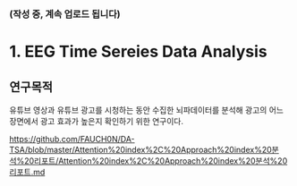 ### (작성 중, 계속 업로드 됩니다)

# 1. EEG Time Sereies Data Analysis

## 연구목적

유튜브 영상과 유튜브 광고를 시청하는 동안 수집한 뇌파데이터를 분석해 광고의 어느 장면에서 광고 효과가 높은지 확인하기 위한 연구이다. 

https://github.com/FAUCH0N/DA-TSA/blob/master/Attention%20index%2C%20Approach%20index%20분석%20리포트/Attention%20index%2C%20Approach%20index%20분석%20리포트.md
